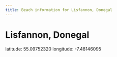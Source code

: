 ```yaml
---
title: Beach information for Lisfannon, Donegal
---
```

# Lisfannon, Donegal 

<div class="location-info">latitude: 55.09752320 longitude: -7.48146095</div>
<div id="met-eireann-warnings" onload="get_met_eireann_warnings(EI06)"></div>
<div></div>